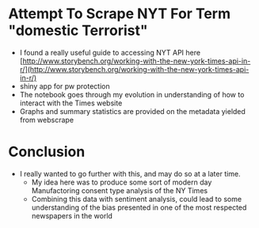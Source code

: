 # Attempt To Scrape NYT For Term "domestic Terrorist"
+ I found a really useful guide to accessing NYT API here [http://www.storybench.org/working-with-the-new-york-times-api-in-r/](http://www.storybench.org/working-with-the-new-york-times-api-in-r/) 
+ shiny app for pw protection
+ The notebook goes through my evolution in understanding of how to interact with the Times website
+ Graphs and summary statistics are provided on the metadata yielded from webscrape

# Conclusion
+ I really wanted to go further with this, and may do so at a later time.  
    + My idea here was to produce some sort of modern day Manufactoring consent type analysis of the NY Times
    + Combining this data with sentiment analysis, could lead to some understanding of the bias presented in one of the most respected newspapers in the world
